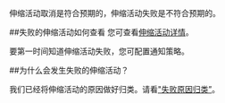 伸缩活动取消是符合预期的，伸缩活动失败是不符合预期的。

##失败的伸缩活动如何查看
您可查看[伸缩活动详情](https://www.qcloud.com/document/product/377/3804)。

要第一时间知道伸缩活动失败，您可配置通知策略。

##为什么会发生失败的伸缩活动？

我们已经将伸缩活动的原因做好归类。请看["失败原因归类”](https://www.qcloud.com/document/product/377/7862#as-.E7.94.9F.E4.BA.A7.E6.9C.BA.E5.99.A8.E5.A4.B1.E8.B4.A5.E5.8E.9F.E5.9B.A0.E5.BD.92.E7.B1.BB)。
